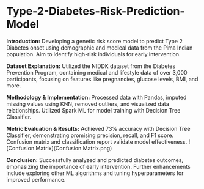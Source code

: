 # Type-2-Diabetes-Risk-Prediction-Model
 
**Introduction:**
Developing a genetic risk score model to predict Type 2 Diabetes onset using demographic and medical data from the Pima Indian population. Aim to identify high-risk individuals for early intervention.

**Dataset Explanation:**
Utilized the NIDDK dataset from the Diabetes Prevention Program, containing medical and lifestyle data of over 3,000 participants, focusing on features like pregnancies, glucose levels, BMI, and more.

**Methodology & Implementation:**
Processed data with Pandas, imputed missing values using KNN, removed outliers, and visualized data relationships. Utilized Spark ML for model training with Decision Tree Classifier.

**Metric Evaluation & Results:**
Achieved 73% accuracy with Decision Tree Classifier, demonstrating promising precision, recall, and F1 score. Confusion matrix and classification report validate model effectiveness.
![Confusion Matrix](Confusion Matrix.png)

**Conclusion:**
Successfully analyzed and predicted diabetes outcomes, emphasizing the importance of early intervention. Further enhancements include exploring other ML algorithms and tuning hyperparameters for improved performance.